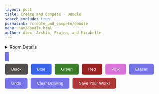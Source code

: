 ```yaml
---
layout: post 
title: Create and Compete - Doodle
search_exclude: true
permalink: /create_and_compete/doodle
menu: nav/doodle.html
author: Alex, Arshia, Prajna, and Mirabelle 
---
```


<details>
  <summary>Room Details</summary>
<a href="{{site.baseurl}}/moderation/rules_doodle/">Moderation Rules</a>

<p> The page is a place where people can explore themselves creatively and compete to see who has the best doodle. This allows for players to collaborate over their artistic abilities. Our room includes a chat room where players can converse about their creations, a doodle compete area, a place where people can post their art, and winners get crowned every week. This will help add to our classes page by making a fun artistic environment where everyone can collaborate. </p>

  <a href="{{site.baseurl}}/moderation/chat_doodle/" class="button">Chat Room</a>

<a href="{{site.baseurl}}/moderation/doodle_competition/" style="padding: 10px 20px; font-size: 16px; background-color: #7573e6; color: white; border: none; border-radius: 5px; text-decoration: none; display: inline-block;">
  Competition Room
</a>
  <a href="{{site.baseurl}}/moderation/artpost_doodle/" class="button">Artpost</a>
</details>

<canvas id="drawingCanvas" width="600" height="400" style="border: 6px solid #7573e6; cursor: crosshair; margin-top: 10px;"></canvas>

<style>
    .button {
        padding: 10px 20px;
        font-size: 16px;
        background-color: #7573e6;
        color: white;
        border: none;
        border-radius: 5px;
        text-decoration: none;
        display: inline-block;
    }
</style>

<script>
    const canvas = document.getElementById('drawingCanvas');
    const ctx = canvas.getContext('2d');
    let drawing = false;
    let currentColor = '#ad3636'; 
    let previousColor = currentColor; 
    let drawingHistory = []; 

    function initializeCanvasBackground() {
        ctx.fillStyle = '#ffffff';
        ctx.fillRect(0, 0, canvas.width, canvas.height);
        saveCanvasState(); 
    }

    initializeCanvasBackground();

    canvas.addEventListener('mousedown', startDrawing);
    canvas.addEventListener('mouseup', stopDrawing);
    canvas.addEventListener('mousemove', draw);

    function startDrawing(event) {
        drawing = true;
        ctx.beginPath();
        ctx.moveTo(event.clientX - canvas.offsetLeft, event.clientY - canvas.offsetTop);
    }

    function stopDrawing() {
        drawing = false;
        ctx.closePath();
        saveCanvasState(); 
    }

    function draw(event) {
        if (!drawing) return;
        ctx.lineWidth = 5;
        ctx.lineCap = 'round';
        ctx.strokeStyle = currentColor;
        ctx.lineTo(event.clientX - canvas.offsetLeft, event.clientY - canvas.offsetTop);
        ctx.stroke();
    }

    function clearCanvas() {
        ctx.fillStyle = '#ffffff';
        ctx.fillRect(0, 0, canvas.width, canvas.height);
        saveCanvasState(); 
    }

    function changeColor(color) {
        currentColor = color;
        previousColor = color;
    }

    function activateEraser() {
        currentColor = '#ffffff'; 
    }

    function downloadDrawing() {
        const link = document.createElement('a');
        link.download = 'my_drawing.png';
        link.href = canvas.toDataURL();
        link.click();
    }

    function saveCanvasState() {
        drawingHistory.push(ctx.getImageData(0, 0, canvas.width, canvas.height));
    }

    function undoLastAction() {
        if (drawingHistory.length > 1) {
            drawingHistory.pop(); 
            const previousState = drawingHistory[drawingHistory.length - 1];
            ctx.putImageData(previousState, 0, 0); 
        } else {
            clearCanvas(); 
        }
    }
</script>
<div style="display: flex; gap: 10px; flex-wrap: wrap; margin-top: 10px;">
    <button style="background-color: #524e4e !important; color: white; padding: 10px 20px; border: none; border-radius: 5px; cursor: pointer;" onclick="changeColor('#524e4e')">Black</button>
    <button style="background-color: #3a63e8 !important; color: white; padding: 10px 20px; border: none; border-radius: 5px; cursor: pointer;" onclick="changeColor('#3a63e8')">Blue</button>
    <button style="background-color: #3c7d2c !important; color: white; padding: 10px 20px; border: none; border-radius: 5px; cursor: pointer;" onclick="changeColor('#3c7d2c')">Green</button>
    <button style="background-color: #992222 !important; color: white; padding: 10px 20px; border: none; border-radius: 5px; cursor: pointer;" onclick="changeColor('#992222')">Red</button>
    <button style="background-color: #db74db !important; color: white; padding: 10px 20px; border: none; border-radius: 5px; cursor: pointer;" onclick="changeColor('#db74db')">Pink</button>
    <button style="background-color: #7573e6 !important; color: white; padding: 10px 20px; border: none; border-radius: 5px; cursor: pointer;" onclick="activateEraser()">Eraser</button>
    <button style="background-color: #7573e6 !important; color: white; padding: 10px 20px; border: none; border-radius: 5px; cursor: pointer;" onclick="undoLastAction()">Undo</button>
    <button style="background-color: #7573e6 !important; color: white; padding: 10px 20px; border: none; border-radius: 5px; cursor: pointer;" onclick="clearCanvas()">Clear Drawing</button>
    <button style="background-color: #ad3636 !important; color: white; padding: 10px 20px; border: none; border-radius: 5px; cursor: pointer;" onclick="downloadDrawing()">Save Your Work!</button>
</div>

<head>
    <meta charset="UTF-8">
    <meta name="viewport" content="width=device-width, initial-scale=1.0">
    <title>Doodle Animation</title>
    <link rel="stylesheet" href="styles.css">
</head>
